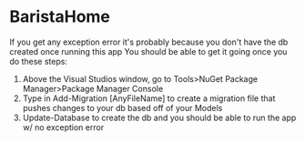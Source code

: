 # BaristaHome
If you get any exception error it's probably because you don't have the db created once running this app
You should be able to get it going once you do these steps:
1. Above the Visual Studios window, go to Tools>NuGet Package Manager>Package Manager Console
2. Type in Add-Migration [AnyFileName] to create a migration file that pushes changes to your db based off of your Models 
3. Update-Database to create the db and you should be able to run the app w/ no exception error
